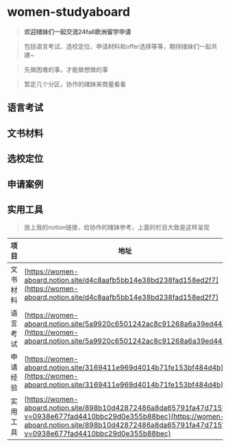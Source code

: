 # women-studyaboard



> **欢迎媎妹们一起交流24fall欧洲留学申请**

> 包括语言考试、选校定位、申请材料和offer选择等等，期待媎妹们一起共建~

> 先做困难的事，才能做想做的事

> 暂定几个分区，协作的媎妹来商量看看

## 语言考试

## 文书材料

## 选校定位

## 申请案例

## 实用工具

> 放上我的notion链接，给协作的媎妹参考，上面的栏目大致是这样呈现

| 项目 | 地址 |
| --- | --- |
| 文书材料 | [https://women-aboard.notion.site/d4c8aafb5bb14e38bd238fad158ed2f7](https://women-aboard.notion.site/d4c8aafb5bb14e38bd238fad158ed2f7) |
| 语言考试 | [https://women-aboard.notion.site/5a9920c6501242ac8c91268a6a39ed44](https://women-aboard.notion.site/5a9920c6501242ac8c91268a6a39ed44) |
| 申请经验 | [https://women-aboard.notion.site/3169411e969d4014b71fe153bf484d4b](https://women-aboard.notion.site/3169411e969d4014b71fe153bf484d4b) |
| 实用工具 | [https://women-aboard.notion.site/898b10d42872486a8da65791fa47d715?v=0938e677fad4410bbc29d0e355b88bec](https://women-aboard.notion.site/898b10d42872486a8da65791fa47d715?v=0938e677fad4410bbc29d0e355b88bec) |

